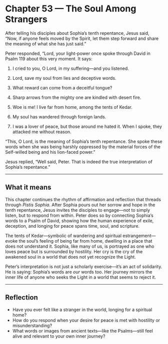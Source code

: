 # Chapter 53 — The Soul Among Strangers

After telling his disciples about Sophia’s tenth repentance, Jesus said, “Now, if anyone feels moved by the Spirit, let them step forward and share the meaning of what she has just said.”

Peter responded, “Lord, your light-power once spoke through David in Psalm 119 about this very moment. It says:

1. I cried to you, O Lord, in my suffering—and you listened.

2. Lord, save my soul from lies and deceptive words.

3. What reward can come from a deceitful tongue?

4. Sharp arrows from the mighty one are kindled with desert fire.

5. Woe is me! I live far from home, among the tents of Kedar.

6. My soul has wandered through foreign lands.

7. I was a lover of peace, but those around me hated it. When I spoke, they attacked me without reason.

“This, O Lord, is the meaning of Sophia’s tenth repentance. She spoke these words when she was being harshly oppressed by the material forces of the Self-willed being and his lion-faced power.”

Jesus replied, “Well said, Peter. That is indeed the true interpretation of Sophia’s repentance.”

---

## What it means

This chapter continues the rhythm of affirmation and reflection that threads through *Pistis Sophia*. After Sophia pours out her sorrow and hope in the tenth repentance, Jesus invites the disciples to engage—not to simply listen, but to respond from within. Peter does so by connecting Sophia’s words to a Psalm of David, showing how the human experience of exile, deception, and longing for peace spans time, soul, and scripture.

The tents of Kedar—symbolic of wandering and spiritual estrangement—evoke the soul’s feeling of being far from home, dwelling in a place that does not understand it. Sophia, like many of us, is portrayed as one who loves peace but is surrounded by hostility. Her cry is the cry of the awakened soul in a world that does not yet recognize the Light.

Peter’s interpretation is not just a scholarly exercise—it’s an act of solidarity. He is saying: Sophia’s words are *our* words too. Her journey mirrors the inner life of anyone who seeks the Light in a world that seems to reject it.

---

## Reflection

* Have you ever felt like a stranger in the world, longing for a spiritual home?
* How do you respond when your desire for peace is met with hostility or misunderstanding?
* What words or images from ancient texts—like the Psalms—still feel alive and relevant to your own inner journey?
